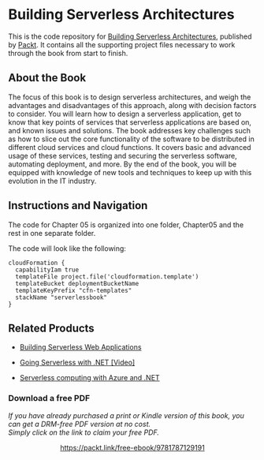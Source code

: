 


# Building Serverless Architectures
This is the code repository for [Building Serverless Architectures](https://www.packtpub.com/application-development/building-serverless-architectures?utm_source=github&utm_medium=repository&utm_content=9781787129191), published by [Packt](https://www.packtpub.com/?utm_source=github). It contains all the supporting project files necessary to work through the book from start to finish.

## About the Book
The focus of this book is to design serverless architectures, and weigh the advantages and disadvantages of this approach, along with decision factors to consider. You will learn how to design a serverless application, get to know that key points of services that serverless applications are based on, and known issues and solutions.
The book addresses key challenges such as how to slice out the core functionality of the software to be distributed in different cloud services and cloud functions. It covers basic and advanced usage of these services, testing and securing the serverless software, automating deployment, and more.
By the end of the book, you will be equipped with knowledge of new tools and techniques to keep up with this evolution in the IT industry.

## Instructions and Navigation
The code for Chapter 05 is organized into one folder, Chapter05 and the rest in one separate folder.

The code will look like the following:

```
cloudFormation {
  capabilityIam true
  templateFile project.file('cloudformation.template')
  templateBucket deploymentBucketName
  templateKeyPrefix "cfn-templates"
  stackName "serverlessbook"
}
```
 
 ## Related Products
* [Building Serverless Web Applications](https://www.packtpub.com/application-development/building-serverless-web-applications?utm_source=github&utm_medium=repository&utm_content=9781787126473)

* [Going Serverless with .NET [Video]](https://www.packtpub.com/application-development/going-serverless-net-video?utm_source=github&utm_medium=repository&utm_content=9781787281295)

* [Serverless computing with Azure and .NET](https://www.packtpub.com/application-development/serverless-computing-azure-and-net?utm_source=github&utm_medium=repository&utm_content=9781787288393)
### Download a free PDF

 <i>If you have already purchased a print or Kindle version of this book, you can get a DRM-free PDF version at no cost.<br>Simply click on the link to claim your free PDF.</i>
<p align="center"> <a href="https://packt.link/free-ebook/9781787129191">https://packt.link/free-ebook/9781787129191 </a> </p>
